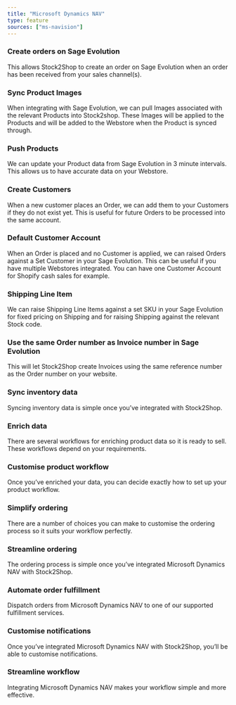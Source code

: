 ```yaml
---
title: "Microsoft Dynamics NAV"
type: feature
sources: ["ms-navision"]
---
```


<!-- ***NOT IN USE***

Apifact:

get_images_limit
get_order
get_product
get_products_limit
param_ignore_shipping_warehouse_code
param_skip_image_hash
param_test
param_use_customer_address
param_user_field_customer_
queue_fetch_images
tunnel_host
tunnel_password
tunnel_username

---------
Microsoft NAV:



-->


<!-- create_order -->
### Create orders on Sage Evolution
This allows Stock2Shop to create an order on Sage Evolution when
an order has been received from your sales channel(s).

<!-- get_images -->
### Sync Product Images
When integrating with Sage Evolution, we can pull Images associated with the relevant Products into Stock2shop.
These Images will be applied to the Products and will be added to the Webstore when the Product is synced through.

<!-- get_products -->
### Push Products
We can update your Product data from Sage Evolution in 3 minute intervals. This allows us to have accurate data on your 
Webstore.

<!-- param_create_customer_enabled -->
### Create Customers
When a new customer places an Order, we can add them to your Customers if they do not exist yet.
This is useful for future Orders to be processed into the same account.

<!-- param_default_customer_code -->
### Default Customer Account
When an Order is placed and no Customer is applied, we can raised Orders against a Set Customer in your Sage Evolution.
This can be useful if you have multiple Webstores integrated. 
You can have one Customer Account for Shopify cash sales for example.

<!-- param_shipping_code -->
### Shipping Line Item
We can raise Shipping Line Items against a set SKU in your Sage Evolution for fixed pricing on Shipping and for raising 
Shipping against the relevant Stock code.

<!-- param_use_channel_order_code -->
### Use the same Order number as Invoice number in Sage Evolution
This will let Stock2Shop create Invoices using the same reference number as the Order number on your website.

<!-- END OF APIFACT-->

<!-- FROM OLD SITE -->

### Sync inventory data    
Syncing inventory data is simple once you’ve integrated with Stock2Shop.

### Enrich data   
There are several workflows for enriching product data so it is ready to sell. These workflows depend on your requirements.

### Customise product workflow    
Once you’ve enriched your data, you can decide exactly how to set up your product workflow.

### Simplify ordering
There are a number of choices you can make to customise the ordering process so it suits your workflow perfectly.

### Streamline ordering
The ordering process is simple once you’ve integrated Microsoft Dynamics NAV with Stock2Shop.

### Automate order fulfillment
Dispatch orders from Microsoft Dynamics NAV to one of our supported fulfillment services.

### Customise notifications
Once you’ve integrated Microsoft Dynamics NAV with Stock2Shop, you’ll be able to customise notifications.

### Streamline workflow
Integrating Microsoft Dynamics NAV makes your workflow simple and more effective.